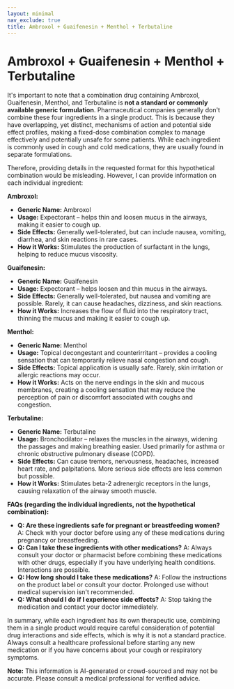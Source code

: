 ```yaml
---
layout: minimal
nav_exclude: true
title: Ambroxol + Guaifenesin + Menthol + Terbutaline
---
```


# Ambroxol + Guaifenesin + Menthol + Terbutaline

It's important to note that a combination drug containing Ambroxol, Guaifenesin, Menthol, and Terbutaline is **not a standard or commonly available generic formulation**.  Pharmaceutical companies generally don't combine these four ingredients in a single product.  This is because they have overlapping, yet distinct, mechanisms of action and potential side effect profiles, making a fixed-dose combination complex to manage effectively and potentially unsafe for some patients.  While each ingredient is commonly used in cough and cold medications, they are usually found in separate formulations.

Therefore, providing details in the requested format for this hypothetical combination would be misleading.  However, I can provide information on each individual ingredient:

**Ambroxol:**

* **Generic Name:** Ambroxol
* **Usage:**  Expectorant – helps thin and loosen mucus in the airways, making it easier to cough up.
* **Side Effects:** Generally well-tolerated, but can include nausea, vomiting, diarrhea, and skin reactions in rare cases.
* **How it Works:** Stimulates the production of surfactant in the lungs, helping to reduce mucus viscosity.

**Guaifenesin:**

* **Generic Name:** Guaifenesin
* **Usage:** Expectorant – helps loosen and thin mucus in the airways.
* **Side Effects:** Generally well-tolerated, but nausea and vomiting are possible.  Rarely, it can cause headaches, dizziness, and skin reactions.
* **How it Works:** Increases the flow of fluid into the respiratory tract, thinning the mucus and making it easier to cough up.

**Menthol:**

* **Generic Name:** Menthol
* **Usage:** Topical decongestant and counterirritant – provides a cooling sensation that can temporarily relieve nasal congestion and cough.
* **Side Effects:** Topical application is usually safe.  Rarely, skin irritation or allergic reactions may occur.
* **How it Works:** Acts on the nerve endings in the skin and mucous membranes, creating a cooling sensation that may reduce the perception of pain or discomfort associated with coughs and congestion.

**Terbutaline:**

* **Generic Name:** Terbutaline
* **Usage:** Bronchodilator – relaxes the muscles in the airways, widening the passages and making breathing easier. Used primarily for asthma or chronic obstructive pulmonary disease (COPD).
* **Side Effects:** Can cause tremors, nervousness, headaches, increased heart rate, and palpitations. More serious side effects are less common but possible.
* **How it Works:** Stimulates beta-2 adrenergic receptors in the lungs, causing relaxation of the airway smooth muscle.


**FAQs (regarding the individual ingredients, not the hypothetical combination):**

* **Q: Are these ingredients safe for pregnant or breastfeeding women?** A:  Check with your doctor before using any of these medications during pregnancy or breastfeeding.
* **Q: Can I take these ingredients with other medications?** A:  Always consult your doctor or pharmacist before combining these medications with other drugs, especially if you have underlying health conditions.  Interactions are possible.
* **Q: How long should I take these medications?** A:  Follow the instructions on the product label or consult your doctor. Prolonged use without medical supervision isn't recommended.
* **Q: What should I do if I experience side effects?** A: Stop taking the medication and contact your doctor immediately.


In summary, while each ingredient has its own therapeutic use, combining them in a single product would require careful consideration of potential drug interactions and side effects, which is why it is not a standard practice. Always consult a healthcare professional before starting any new medication or if you have concerns about your cough or respiratory symptoms.


**Note:** This information is AI-generated or crowd-sourced and may not be accurate. Please consult a medical professional for verified advice.